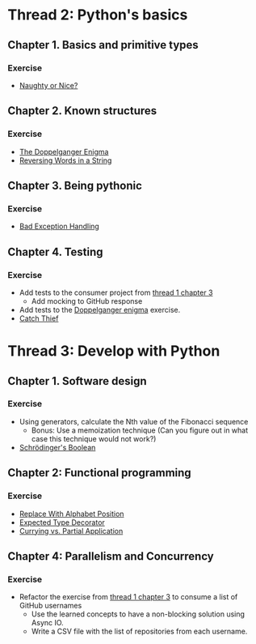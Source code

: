 # Thread 2: Python's basics

## Chapter 1. Basics and primitive types

### Exercise

- [Naughty or Nice?](../main/naughtyNice.py)

## Chapter 2. Known structures

### Exercise

- [The Doppelganger Enigma](../main/doppelgangerEnigma.py)
- [Reversing Words in a String](../main/reversingWords.py)

## Chapter 3. Being pythonic

### Exercise

- [Bad Exception Handling](../exercises/exception_handling.md)

## Chapter 4. Testing

### Exercise

- Add tests to the consumer project from [thread 1 chapter 3](./1.md)
  - Add mocking to GitHub response
- Add tests to the [Doppelganger enigma](../exercises/doppelganger_enigma.md) exercise.
- [Catch Thief](../exercises/catch_thief.md)

# Thread 3: Develop with Python

## Chapter 1. Software design

### Exercise

- Using generators, calculate the Nth value of the Fibonacci sequence
  - Bonus: Use a memoization technique (Can you figure out in what case this technique would not work?)
- [Schrödinger's Boolean](../exercises/schrodinger_boolean.md)

## Chapter 2: Functional programming

### Exercise

- [Replace With Alphabet Position](../exercises/alphabet_position.md)
- [Expected Type Decorator](../exercises/expected_type_decorator.md)
- [Currying vs. Partial Application](../exercises/currying_partial_application.md)

## Chapter 4: Parallelism and Concurrency

### Exercise

- Refactor the exercise from [thread 1 chapter 3](./1.md) to consume a list of GitHub usernames
  - Use the learned concepts to have a non-blocking solution using Async IO.
  - Write a CSV file with the list of repositories from each username.
